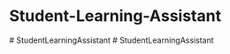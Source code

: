 ﻿# Student-Learning-Assistant
#   S t u d e n t L e a r n i n g A s s i s t a n t  
 # StudentLearningAssistant
